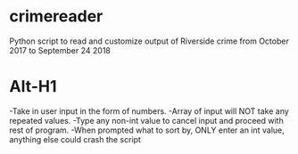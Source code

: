 # crimereader
Python script to read and customize output of Riverside crime from October 2017 to September 24 2018

Alt-H1
======
-Take in user input in the form of numbers.
-Array of input will NOT take any repeated values.
-Type any non-int value to cancel input and proceed with rest of program.
-When prompted what to sort by, ONLY enter an int value, anything else could crash the script